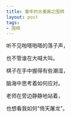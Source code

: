 ```yaml
---
title: 童年的水墨画之围棋
layout: post
tags:
- 围棋
---
```


听不见啪嗒啪嗒的落子声，

也不管谁在大喊大叫。

棋子在手中握得有些潮湿，

脑海中思考着如何应对。

老师在旁边静静地站着，

也想看我如何“倚天屠龙”。


